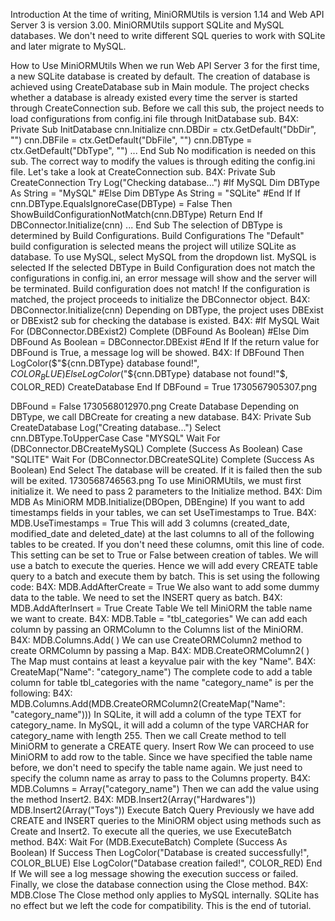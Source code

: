 Introduction
At the time of writing, MiniORMUtils is version 1.14 and Web API Server 3 is version 3.00.
MiniORMUtils support SQLite and MySQL databases.
We don't need to write different SQL queries to work with SQLite and later migrate to MySQL.

How to Use MiniORMUtils
When we run Web API Server 3 for the first time, a new SQLite database is created by default.
The creation of database is achieved using CreateDatabase sub in Main module.
The project checks whether a database is already existed every time the server is started through CreateConnection sub.
Before we call this sub, the project needs to load configurations from config.ini file through InitDatabase sub.
B4X:
Private Sub InitDatabase
    cnn.Initialize
    cnn.DBDir = ctx.GetDefault("DbDir", "")
    cnn.DBFile = ctx.GetDefault("DbFile", "")
    cnn.DBType = ctx.GetDefault("DbType", "")
    ...
End Sub
No modification is needed on this sub. The correct way to modify the values is through editing the config.ini file.
Let's take a look at CreateConnection sub.
B4X:
Private Sub CreateConnection
    Try
        Log("Checking database...")
        #If MySQL
        Dim DBType As String = "MySQL"
        #Else
        Dim DBType As String = "SQLite"
        #End If
        If cnn.DBType.EqualsIgnoreCase(DBType) = False Then
            ShowBuildConfigurationNotMatch(cnn.DBType)
            Return
        End If
        DBConnector.Initialize(cnn)
        ...
End Sub
The selection of DBType is determined by Build Configurations.
Build Configurations
The "Default" build configuration is selected means the project will utilize SQLite as database.
To use MySQL, select MySQL from the dropdown list.
MySQL is selected
If the selected DBType in Build Configuration does not match the configurations in config.ini, an error message will show and the server will be terminated.
Build configuration does not match!
If the configuration is matched, the project proceeds to initialize the DBConnector object.
B4X:
DBConnector.Initialize(cnn)
Depending on DBType, the project uses DBExist or DBExist2 sub for checking the database is existed.
B4X:
#If MySQL
Wait For (DBConnector.DBExist2) Complete (DBFound As Boolean)
#Else
Dim DBFound As Boolean = DBConnector.DBExist
#End If
If the return value for DBFound is True, a message log will be showed.
B4X:
If DBFound Then
    LogColor($"${cnn.DBType} database found!"$, COLOR_BLUE)
Else
    LogColor($"${cnn.DBType} database not found!"$, COLOR_RED)
    CreateDatabase
End If
DBFound = True
1730567905307.png

DBFound = False
1730568012970.png
Create Database
Depending on DBType, we call DBCreate for creating a new database.
B4X:
Private Sub CreateDatabase
    Log("Creating database...")
    Select cnn.DBType.ToUpperCase
        Case "MYSQL"
            Wait For (DBConnector.DBCreateMySQL) Complete (Success As Boolean)
        Case "SQLITE"
            Wait For (DBConnector.DBCreateSQLite) Complete (Success As Boolean)
    End Select
The database will be created. If it is failed then the sub will be exited.
1730568746563.png
To use MiniORMUtils, we must first initialize it.
We need to pass 2 parameters to the Initialize method.
B4X:
Dim MDB As MiniORM
MDB.Initialize(DBOpen, DBEngine)
If you want to add timestamps fields in your tables, we can set UseTimestamps to True.
B4X:
MDB.UseTimestamps = True
This will add 3 columns (created_date, modified_date and deleted_date) at the last columns to all of the following tables to be created.
If you don't need these columns, omit this line of code.
This setting can be set to True or False between creation of tables.
We will use a batch to execute the queries. Hence we will add every CREATE table query to a batch and execute them by batch.
This is set using the following code:
B4X:
MDB.AddAfterCreate = True
We also want to add some dummy data to the table.
We need to set the INSERT query as batch.
B4X:
MDB.AddAfterInsert = True
Create Table
We tell MiniORM the table name we want to create.
B4X:
MDB.Table = "tbl_categories"
We can add each column by passing an ORMColumn to the Columns list of the MiniORM.
B4X:
MDB.Columns.Add( <ORMColumn> )
We can use CreateORMColumn2 method to create ORMColumn by passing a Map.
B4X:
MDB.CreateORMColumn2( <Map> )
The Map must contains at least a keyvalue pair with the key "Name".
B4X:
CreateMap("Name": "category_name")
The complete code to add a table column for table tbl_categories with the name "category_name" is per the following:
B4X:
MDB.Columns.Add(MDB.CreateORMColumn2(CreateMap("Name": "category_name")))
In SQLite, it will add a column of the type TEXT for category_name.
In MySQL, it will add a column of the type VARCHAR for category_name with length 255.
Then we call Create method to tell MiniORM to generate a CREATE query.
Insert Row
We can proceed to use MiniORM to add row to the table.
Since we have specified the table name before, we don't need to specify the table name again.
We just need to specify the column name as array to pass to the Columns property.
B4X:
MDB.Columns = Array("category_name")
Then we can add the value using the method Insert2.
B4X:
MDB.Insert2(Array("Hardwares"))
MDB.Insert2(Array("Toys"))
Execute Batch Query
Previously we have add CREATE and INSERT queries to the MiniORM object using methods such as Create and Insert2.
To execute all the queries, we use ExecuteBatch method.
B4X:
Wait For (MDB.ExecuteBatch) Complete (Success As Boolean)
If Success Then
    LogColor("Database is created successfully!", COLOR_BLUE)
Else
    LogColor("Database creation failed!", COLOR_RED)
End If
We will see a log message showing the execution success or failed.
Finally, we close the database connection using the Close method.
B4X:
MDB.Close
The Close method only applies to MySQL internally. SQLite has no effect but we left the code for compatibility.
This is the end of tutorial. 
